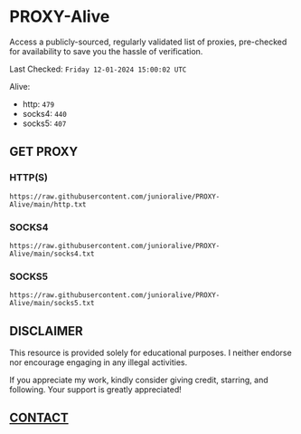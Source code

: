 # PROXY-Alive

Access a publicly-sourced, regularly validated list of proxies, pre-checked for availability to save you the hassle of verification.

Last Checked: `Friday 12-01-2024 15:00:02 UTC`

Alive:
- http: `479`
- socks4: `440`
- socks5: `407`

## GET PROXY

### HTTP(S)

```https://raw.githubusercontent.com/junioralive/PROXY-Alive/main/http.txt```

### SOCKS4

```https://raw.githubusercontent.com/junioralive/PROXY-Alive/main/socks4.txt```

### SOCKS5

```https://raw.githubusercontent.com/junioralive/PROXY-Alive/main/socks5.txt```

## DISCLAIMER

This resource is provided solely for educational purposes. I neither endorse nor encourage engaging in any illegal activities.

If you appreciate my work, kindly consider giving credit, starring, and following. Your support is greatly appreciated! 

## [CONTACT](https://t.me/TheJuniorAlive)
